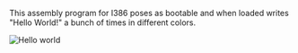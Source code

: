 This assembly program for I386 poses as bootable and when loaded writes "Hello World!" a bunch of times in different colors.

![Hello world]([http://url/to/img.png](https://github.com/SmigorX/I386BootHelloWorld/blob/master/Example.png))
